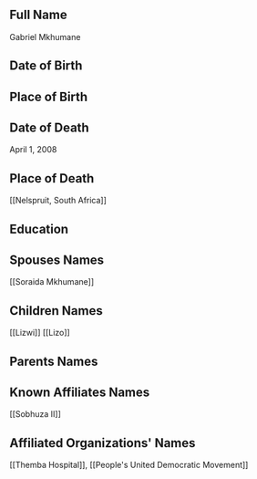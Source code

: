 ## Full Name
Gabriel Mkhumane

## Date of Birth


## Place of Birth


## Date of Death
April 1, 2008

## Place of Death
[[Nelspruit, South Africa]]

## Education


## Spouses Names
[[Soraida Mkhumane]]

## Children Names
[[Lizwi]]
[[Lizo]]

## Parents Names


## Known Affiliates Names
[[Sobhuza II]]

## Affiliated Organizations' Names
[[Themba Hospital]], [[People's United Democratic Movement]]